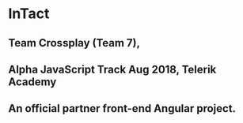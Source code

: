 # InTact

## Team Crossplay (Team 7), 
## Alpha JavaScript Track Aug 2018, Telerik Academy

## An official partner front-end Angular project.

